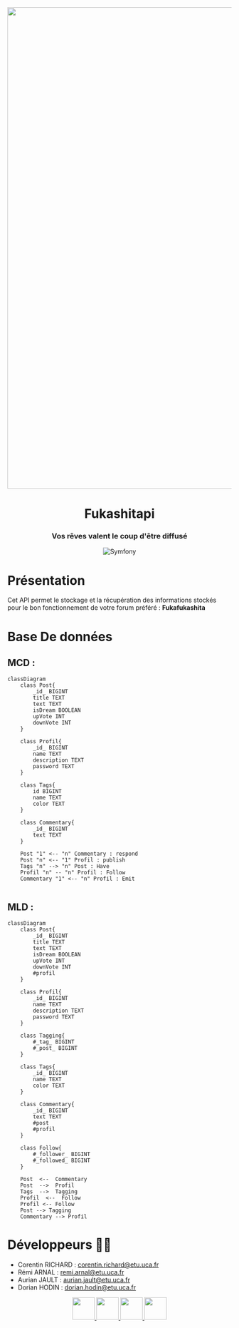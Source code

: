 <div align = center>

<img src="https://cdn-gulli.jnsmedia.fr/var/jeunesse/storage/images/gulli/chaine-tv/dessins-animes/pokemon/images/la-star-rondoudou/28668785-1-fre-FR/La-star-Rondoudou.jpg" width="1080" height="" >

# **Fukashitapi** 
### Vos rêves valent le coup d'être diffusé
![Symfony](https://img.shields.io/badge/symfony-5.3-green)
</div>


# Présentation

Cet API permet le stockage et la récupération des informations stockés pour le bon fonctionnement de votre forum préféré :
**Fukafukashita**

# Base De données 

## MCD : 
```mermaid
classDiagram
    class Post{
        _id_ BIGINT
        title TEXT
        text TEXT
        isDream BOOLEAN
        upVote INT
        downVote INT
    }

    class Profil{
        _id_ BIGINT
        name TEXT
        description TEXT
        password TEXT
    }

    class Tags{
        id BIGINT
        name TEXT
        color TEXT
    }

    class Commentary{
        _id_ BIGINT
        text TEXT
    }

    Post "1" <-- "n" Commentary : respond
    Post "n" <-- "1" Profil : publish
    Tags "n" --> "n" Post : Have
    Profil "n" -- "n" Profil : Follow 
    Commentary "1" <-- "n" Profil : Emit


```

## MLD : 

```mermaid
classDiagram
    class Post{
        _id_ BIGINT
        title TEXT
        text TEXT
        isDream BOOLEAN
        upVote INT
        downVote INT
        #profil
    }

    class Profil{
        _id_ BIGINT
        name TEXT
        description TEXT
        password TEXT
    }

    class Tagging{
        #_tag_ BIGINT
        #_post_ BIGINT
    }

    class Tags{
        _id_ BIGINT
        name TEXT
        color TEXT
    }

    class Commentary{
        _id_ BIGINT
        text TEXT
        #post
        #profil
    }
    
    class Follow{
        #_follower_ BIGINT
        #_followed_ BIGINT
    }

    Post  <--  Commentary 
    Post  -->  Profil
    Tags  -->  Tagging 
    Profil  <--  Follow
    Profil <-- Follow
    Post --> Tagging
    Commentary --> Profil

```


# Développeurs 🧑‍💻

- Corentin RICHARD : corentin.richard@etu.uca.fr
- Rémi ARNAL : remi.arnal@etu.uca.fr
- Aurian JAULT : aurian.jault@etu.uca.fr
- Dorian HODIN : dorian.hodin@etu.uca.fr



<div align="center">
<a href = "https://codefirst.iut.uca.fr/git/corentin.richard">


<img src="https://codefirst.iut.uca.fr/git/avatars/37008ec8b164225fb699e2efac55a6e3?size=870" width="50" >
</a>

<a href = "https://codefirst.iut.uca.fr/git/aurian.jault">
<img src="https://codefirst.iut.uca.fr/git/avatars/e617cf1cc0d6e769f4dc33604f04525b?size=870" width="50" >
</a>

<a href = "https://codefirst.iut.uca.fr/git/remi.arnal">
<img src="https://codefirst.iut.uca.fr/git/avatars/c13b7679488b8dcdf7d551b52f579bcd?size=870" width="50" >
</a>

<a href = "https://codefirst.iut.uca.fr/git/dorian.hodin">
<img src="https://codefirst.iut.uca.fr/git/avatars/1987ef0b5b65f4d208cb3250a24b4794?size=870" width="50" >
</a>

</div>

</div>

